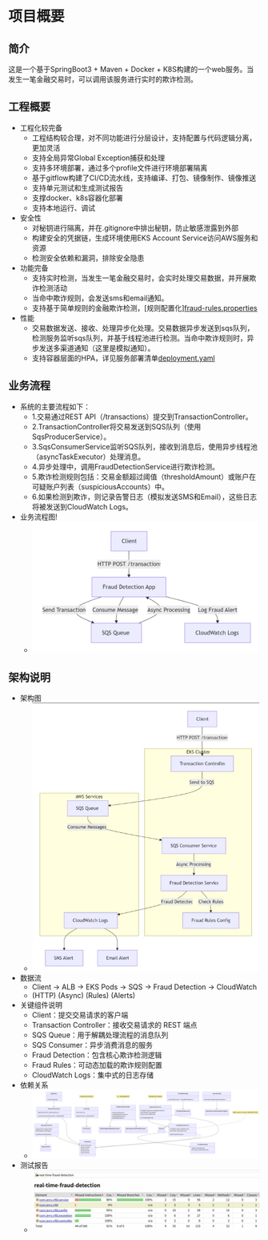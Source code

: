 # 项目概要
## 简介
这是一个基于SpringBoot3 + Maven + Docker + K8S构建的一个web服务。当发生一笔金融交易时，可以调用该服务进行实时的欺诈检测。

## 工程概要
- 工程化较完备
  - 工程结构较合理，对不同功能进行分层设计，支持配置与代码逻辑分离，更加灵活
  - 支持全局异常Global Exception捕获和处理
  - 支持多环境部署，通过多个profile文件进行环境部署隔离
  - 基于gitflow构建了CI/CD流水线，支持编译、打包、镜像制作、镜像推送
  - 支持单元测试和生成测试报告
  - 支撑docker、k8s容器化部署
  - 支持本地运行、调试
- 安全性
  - 对秘钥进行隔离，并在.gitignore中排出秘钥，防止敏感泄露到外部
  - 构建安全的凭据链，生成环境使用EKS Account Service访问AWS服务和资源
  - 检测安全依赖和漏洞，排除安全隐患
- 功能完备
  - 支持实时检测，当发生一笔金融交易时，会实时处理交易数据，并开展欺诈检测活动
  - 当命中欺诈规则，会发送sms和email通知。
  - 支持基于简单规则的金融欺诈检测，[规则配置化][fraud-rules.properties](../src/main/resources/fraud-rules.properties)
- 性能
  - 交易数据发送、接收、处理异步化处理。交易数据异步发送到sqs队列，检测服务监听sqs队列，并基于线程池进行检测。当命中欺诈规则时，异步发送多渠道通知（这里是模拟通知）。
  - 支持容器层面的HPA，详见服务部署清单[deployment.yaml](../deployment.yaml)
## 业务流程
- 系统的主要流程如下：
  - 1.交易通过REST API（/transactions）提交到TransactionController。
  - 2.TransactionController将交易发送到SQS队列（使用SqsProducerService）。
  - 3.SqsConsumerService监听SQS队列，接收到消息后，使用异步线程池（asyncTaskExecutor）处理消息。
  - 4.异步处理中，调用FraudDetectionService进行欺诈检测。
  - 5.欺诈检测规则包括：交易金额超过阈值（thresholdAmount）或账户在可疑账户列表（suspiciousAccounts）中。
  - 6.如果检测到欺诈，则记录告警日志（模拟发送SMS和Email），这些日志将被发送到CloudWatch Logs。
- 业务流程图!
  - ![business-flow.png](images/business-flow.png)
## 架构说明
- 架构图
  - ![architecture-diagrams.jpg](images/architecture-diagrams.jpg)
- 数据流
  - Client → ALB → EKS Pods → SQS → Fraud Detection → CloudWatch
  - (HTTP)                  (Async)     (Rules)        (Alerts)
- 关键组件说明
  - Client：提交交易请求的客户端
  - Transaction Controller：接收交易请求的 REST 端点
  - SQS Queue：用于解耦处理流程的消息队列
  - SQS Consumer：异步消费消息的服务
  - Fraud Detection：包含核心欺诈检测逻辑
  - Fraud Rules：可动态加载的欺诈规则配置
  - CloudWatch Logs：集中式的日志存储
- 依赖关系
  - ![dependencies-diagram.png](images/dependencies-diagram.png)
- 测试报告
  - ![test-report.png](images/test-report.png)
